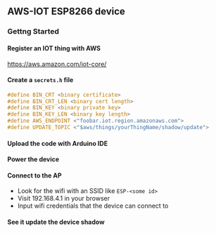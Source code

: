 ## AWS-IOT ESP8266 device

### Gettng Started

#### Register an IOT thing with AWS
https://aws.amazon.com/iot-core/

#### Create a `secrets.h` file
```c
#define BIN_CRT <binary certificate>
#define BIN_CRT_LEN <binary cert length>
#define BIN_KEY <binary private key>
#define BIN_KEY_LEN <binary key length>
#define AWS_ENDPOINT <"foobar.iot.region.amazonaws.com">
#define UPDATE_TOPIC <"$aws/things/yourThingName/shadow/update">
```

#### Upload the code with Arduino IDE
#### Power the device
#### Connect to the AP
- Look for the wifi with an SSID like `ESP-<some id>`
- Visit 192.168.4.1 in your browser
- Input wifi credentials that the device can connect to

#### See it update the device shadow
